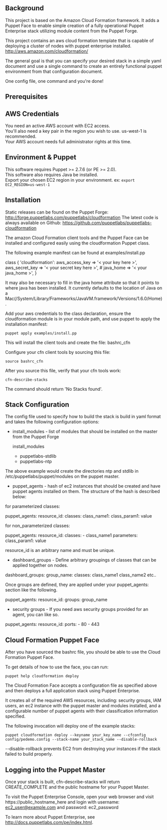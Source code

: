 ## Background
This project is based on the Amazon Cloud Formation framework. It adds a Puppet Face
to enable simple creation of a fully operational Puppet Enterprise stack utilizing
module content from the Puppet Forge.

This project contains an aws cloud formation template that is capable of deploying
a cluster of nodes with puppet enterprise installed.
http://aws.amazon.com/cloudformation/

The general goal is that you can specify your desired stack in a simple yaml document
and use a single command to create an entirely functional puppet environment from that
configuration document.

One config file, one command and you're done!


## Prerequisites

AWS Credentials
---------------
You need an active AWS account with EC2 access.  
You'll also need a key pair in the region you wish to use. us-west-1 is recommended.  
Your AWS account needs full administrator rights at this time.  

Environment & Puppet
--------------------
This software requires Puppet >= 2.7.6 (or PE >= 2.0).  
This software also requires Java be installed.  
Export your chosen EC2 region in your environment. ex: `export EC2_REGION=us-west-1`  


## Installation

Static releases can be found on the Puppet Forge: http://forge.puppetlabs.com/puppetlabs/cloudformation
The latest code is always available on Github: https://github.com/puppetlabs/puppetlabs-cloudformation

The amazon Cloud Formation client tools and the Puppet Face can be installed and
configured easily using the cloudformation Puppet class.

The following example manifest can be found at examples/install.pp

  class { 'cloudformation':
    aws_access_key => '< your key here >',
    aws_secret_key => '< your secret key here >',
    # java_home => '< your java_home >',
  }

It may also be necessary to fill in the java home attribute so that it points to
where java has been installed. It currently defaults to the location of Java on a
Mac(/System/Library/Frameworks/JavaVM.framework/Versions/1.6.0/Home).

Add your aws credentials to the class declaration, ensure the cloudformation module
is in your module path, and use puppet to apply the installation manifest:

  `puppet apply examples/install.pp`

This will install the client tools and create the file: bashrc_cfn

Configure your cfn client tools by sourcing this file:

  `source bashrc_cfn`

After you source this file, verify that your cfn tools work:

  `cfn-describe-stacks`

The command should return 'No Stacks found'.


## Stack Configuration

The config file used to specify how to build the stack is build in yaml format and takes the
following configuration options:

* install_modules - list of modules that should be installed on the master from the Puppet Forge

  install_modules
   - puppetlabs-stdlib
   - puppetlabs-ntp

The above example would create the directories ntp and stdlib in /etc/puppetlabs/puppet/modules
on the puppet master.

* puppet_agents - hash of ec2 instances that should be created and have puppet agents installed on
them. The structure of the hash is described below:

for parameterized classes:

puppet_agents:
  resource_id:
    classes:
      class_name1:
        class_param1: value

for non_parameterized classes:

puppet_agents:
  resource_id:
    classes:
      - class_name1
    parameters:
      class_param1: value

resource_id is an arbitrary name and must be unique.

* dashboard_groups - Define arbitrary groupings of classes that can be applied together on nodes.

dashboard_groups:
  group_name:
    classes: class_name1 class_name2 etc..

Once groups are defined, they are applied under your puppet_agents: section like the following.

puppet_agents:
  resource_id:
    groups: group_name

* security groups - If you need aws security groups provided for an agent, you can like so.

puppet_agents:
  resource_id:
    ports:
      - 80
      - 443

## Cloud Formation Puppet Face

After you have sourced the bashrc file, you should be able to use the Cloud Formation Puppet Face.

To get details of how to use the face, you can run:

  `puppet help cloudformation deploy`

The Cloud Formation Face accepts a configuration file as specified above and then
deploys a full application stack using Puppet Enterprise.

It creates all of the required AWS resources, including: security groups, IAM users, an
ec2 instance with the puppet master and modules installed, and a configurable number of
puppet agents with their classification information specified.

The following invocation will deploy one of the example stacks:

  `puppet cloudformation deploy --keyname your_key_name --cfconfig config/pedemo.config --stack-name your_stack_name --disable-rollback`

--disable-rollback prevents EC2 from destroying your instances if the stack failed to build properly.

## Logging into the Puppet Master

Once your stack is built, cfn-describe-stacks will return CREATE_COMPLETE and the public hostname for your Puppet Master.

To visit the Puppet Enterprise Console, open your web browser and visit https://public_hostname_here and login with username: ec2_user@example.com and password: ec2_password

To learn more about Puppet Enterprise, see http://docs.puppetlabs.com/pe/index.html.
